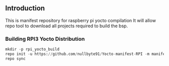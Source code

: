 ## Introduction
This is manifest repository for raspberry pi yocto compilation It will allow repo tool to download all projects required to build the bsp.

### Building RPI3 Yocto Distribution

```python
mkdir -p rpi_yocto_build
repo init -u https://github.com/nullbyte91/Yocto-manifest-RPI -m manifest.xml -b nullbyte_91
repo sync
```
